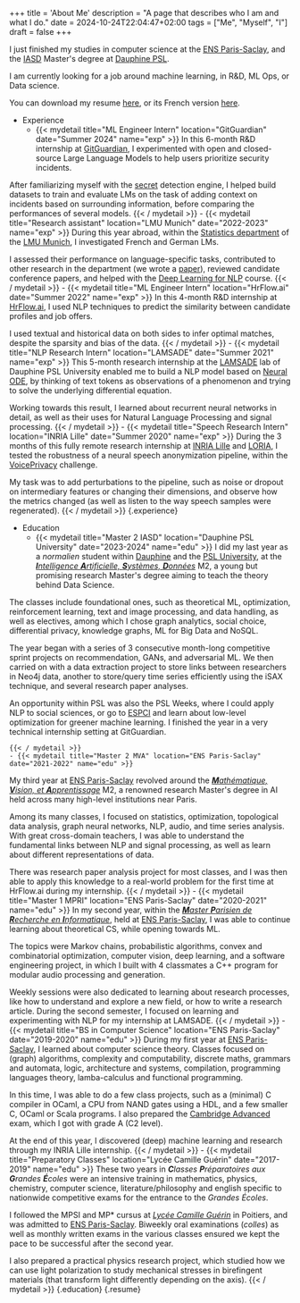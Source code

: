 +++
title = 'About Me'
description = "A page that describes who I am and what I do."
date = 2024-10-24T22:04:47+02:00
tags = ["Me", "Myself", "I"]
draft = false
+++

I just finished my studies in computer science at the [ENS Paris-Saclay](https://ens-paris-saclay.fr/ "ENS Paris Saclay website"), and the [IASD](https://www.masteriasd.eu/ "IASD website") Master's degree at [Dauphine PSL](https://dauphine.psl.eu/ "Dauphine PSL website").

I am currently looking for a job around machine learning, in R&D, ML Ops, or Data science.

You can download my resume [here](/Resume_MariusRoger.pdf), or its French version [here](/CV_MariusRoger.pdf).

<!-- TODO: set the experiences and educations in separate files + replace by a hugo range  -->
- Experience
    - {{< mydetail title="ML Engineer Intern" location="GitGuardian" date="Summer 2024" name="exp" >}}
In this 6-month R&D internship at [GitGuardian](https://www.gitguardian.com/), I experimented with open and closed-source Large Language Models to help users prioritize security incidents.

After familiarizing myself with the [secret](https://www.gitguardian.com/glossary/secret-sprawl-definition) detection engine, I helped build datasets to train and evaluate LMs on the task of adding context on incidents based on surrounding information, before comparing the performances of several models.
    {{< / mydetail >}}
    - {{< mydetail title="Research assistant" location="LMU Munich" date="2022-2023" name="exp" >}}
During this year abroad, within the [Statistics department](https://www.slds.stat.uni-muenchen.de/) of the [LMU Munich](https://www.lmu.de/en/), I investigated French and German LMs.

I assessed their performance on language-specific tasks, contributed to other research in the department (we wrote a [paper](https://huggingface.co/papers/2307.07331)), reviewed candidate conference papers, and helped with the [Deep Learning for NLP](https://slds-lmu.github.io/dl4nlp/) course. 
    {{< / mydetail >}}
    - {{< mydetail title="ML Engineer Intern" location="HrFlow.ai" date="Summer 2022" name="exp" >}}
In this 4-month R&D internship at [HrFlow.ai](https://hrflow.ai/), I used NLP techniques to predict the similarity between candidate profiles and job offers.

I used textual and historical data on both sides to infer optimal matches, despite the sparsity and bias of the data.
    {{< / mydetail >}}
    - {{< mydetail title="NLP Research Intern" location="LAMSADE" date="Summer 2021" name="exp" >}}
This 5-month research internship at the [LAMSADE](https://www.lamsade.dauphine.fr/) lab of Dauphine PSL University enabled me to build a NLP model based on [Neural ODE](https://arxiv.org/abs/1806.07366), by thinking of text tokens as observations of a phenomenon and trying to solve the underlying differential equation.

Working towards this result, I learned about recurrent neural networks in detail, as well as their uses for Natural Language Processing and signal processing.
    {{< / mydetail >}}
    - {{< mydetail title="Speech Research Intern" location="INRIA Lille" date="Summer 2020" name="exp" >}}
During the 3 months of this fully remote research internship at [INRIA Lille](https://team.inria.fr/magnet/) and [LORIA](https://team.inria.fr/multispeech/), I tested the robustness of a neural speech anonymization pipeline, within the [VoicePrivacy](https://www.voiceprivacychallenge.org/) challenge.

My task was to add perturbations to the pipeline, such as noise or dropout on intermediary features or changing their dimensions, and observe how the metrics changed (as well as listen to the way speech samples were regenerated).
    {{< / mydetail >}}
    {.experience}

- Education
    - {{< mydetail title="Master 2 IASD" location="Dauphine PSL University" date="2023-2024" name="edu" >}}
I did my last year as a _normalien_ student within [Dauphine](https://dauphine.psl.eu/) and the [PSL University](https://psl.eu/), at the [_**I**ntelligence **A**rtificielle, **S**ystèmes, **D**onnées_](https://www.masteriasd.eu/) M2, a young but promising research Master's degree aiming to teach the theory behind Data Science.

The classes include foundational ones, such as theoretical ML, optimization, reinforcement learning, text and image processing, and data handling, as well as electives, among which I chose graph analytics, social choice, differential privacy, knowledge graphs, ML for Big Data and NoSQL.

The year began with a series of 3 consecutive month-long competitive sprint projects on recommendation, GANs, and adversarial ML. We then carried on with a data extraction project to store links between researchers in Neo4j data, another to store/query time series efficiently using the iSAX technique, and several research paper analyses.

An opportunity within PSL was also the PSL Weeks, where I could apply NLP to social sciences, or go to [ESPCI](https://www.espci.psl.eu) and learn about low-level optimization for greener machine learning. I finished the year in a very technical internship setting at GitGuardian.

    {{< / mydetail >}}
    - {{< mydetail title="Master 2 MVA" location="ENS Paris-Saclay" date="2021-2022" name="edu" >}}
My third year at [ENS Paris-Saclay](https://ens-paris-saclay.fr/) revolved around the [_**M**athématique, **V**ision, et **A**pprentissage_](https://www.master-mva.com/) M2, a renowned research Master's degree in AI held across many high-level institutions near Paris.

Among its many classes, I focused on statistics, optimization, topological data analysis, graph neural networks, NLP, audio, and time series analysis. With great cross-domain teachers, I was able to understand the fundamental links between NLP and signal processing, as well as learn about different representations of data.

There was research paper analysis project for most classes, and I was then able to apply this knowledge to a real-world problem for the first time at HrFlow.ai during my internship.
    {{< / mydetail >}}
    - {{< mydetail title="Master 1 MPRI" location="ENS Paris-Saclay" date="2020-2021" name="edu" >}}
In my second year, within the [_**M**aster **P**arisien de **R**echerche en **I**nformatique_](https://wikimpri.dptinfo.ens-cachan.fr), held at [ENS Paris-Saclay](https://ens-paris-saclay.fr/), I was able to continue learning about theoretical CS, while opening towards ML.

The topics were Markov chains, probabilistic algorithms, convex and combinatorial optimization, computer vision, deep learning, and a software engineering project, in which I built with 4 classmates a C++ program for modular audio processing and generation.

Weekly sessions were also dedicated to learning about research processes, like how to understand and explore a new field, or how to write a research article. During the second semester, I focused on learning and experimenting with NLP for my internship at LAMSADE.
    {{< / mydetail >}}
    - {{< mydetail title="BS in Computer Science" location="ENS Paris-Saclay" date="2019-2020" name="edu" >}}
During my first year at [ENS Paris-Saclay](https://ens-paris-saclay.fr/), I learned about computer science theory. Classes focused on (graph) algorithms, complexity and computability, discrete maths, grammars and automata, logic, architecture and systems, compilation, programming languages theory, lamba-calculus and functional programming.

In this time, I was able to do a few class projects, such as a (minimal) C compiler in OCaml, a CPU from NAND gates using a HDL, and a few smaller C, OCaml or Scala programs. I also prepared the [Cambridge Advanced](https://www.cambridgeenglish.org/exams-and-tests/advanced/) exam, which I got with grade A (C2 level).

At the end of this year, I discovered (deep) machine learning and research through my INRIA Lille internship.
    {{< / mydetail >}}
    - {{< mydetail title="Preparatory Classes" location="Lycée Camille Guérin" date="2017-2019" name="edu" >}}
These two years in _**C**lasses **P**réparatoires aux **G**randes **É**coles_ were an intensive training in mathematics, physics, chemistry, computer science, literature/philosophy and english specific to nationwide competitive exams for the entrance to the _Grandes Écoles_.

I followed the MPSI and MP\* cursus at [_Lycée Camille Guérin_](https://lyc-camilleguerin.fr/cpge-et-pppe/) in Poitiers, and was admitted to [ENS Paris-Saclay](https://ens-paris-saclay.fr/).
Biweekly oral examinations (_colles_) as well as monthly written exams in the various classes ensured we kept the pace to be successful after the second year.

I also prepared a practical physics research project, which studied how we can use light polarization to study mechanical stresses in birefingent materials (that transform light differently depending on the axis).
    {{< / mydetail >}}
    {.education}
{.resume}
